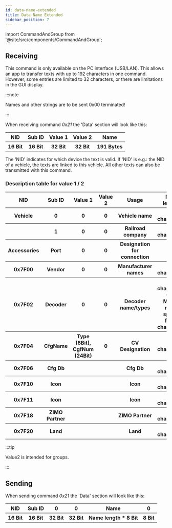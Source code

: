 ```yaml
---
id: data-name-extended
title: Data Name Extended
sidebar_position: 7
---
```


import CommandAndGroup from '@site/src/components/CommandAndGroup';

<CommandAndGroup group="07" command="21"/>

## Receiving

This command is only available on the PC interface (USB/LAN). This allows an app to transfer texts with up to 192 characters in one command. However, some entries are limited to 32 characters, or there are limitations in the GUI display.

:::note

Names and other strings are to be sent 0x00 terminated!

:::

When receiving command _0x21_ the 'Data' section will look like this:

<table>
  <tr>
    <th>NID</th>
    <th>Sub ID</th>
    <th>Value 1</th>
    <th>Value 2</th>
    <th>Name</th>
  </tr>
  <tr>
    <th>16 Bit</th>
    <th>16 Bit</th>
    <th>32 Bit</th>
    <th>32 Bit</th>
    <th>191 Bytes</th>
  </tr>
</table>

The 'NID' indicates for which device the text is valid. If 'NID' is e.g.: the NID of a vehicle, the texts are linked to this vehicle. All other texts can also be transmitted with this command.

### Description table for value 1 / 2

<table>
  <tr>
    <th>NID</th>
    <th>Sub ID</th>
    <th>Value 1</th>
    <th>Value 2</th>
    <th>Usage</th>
    <th>Max length</th>
  </tr>
  <tr>
    <th>Vehicle</th>
    <th>0</th>
    <th>0</th>
    <th>0</th>
    <th>Vehicle name</th>
    <th>32 characters</th>
  </tr>
  <tr>
    <th></th>
    <th>1</th>
    <th>0</th>
    <th>0</th>
    <th>Railroad company</th>
    <th>32 characters</th>
  </tr>
  <tr>
    <th>Accessories</th>
    <th>Port</th>
    <th>0</th>
    <th>0</th>
    <th>Designation for connection</th>
    <th></th>
  </tr>
  <tr>
    <th>0x7F00</th>
    <th>Vendor</th>
    <th>0</th>
    <th>0</th>
    <th>Manufacturer names</th>
    <th>32 characters</th>
  </tr>
  <tr>
    <th>0x7F02</th>
    <th>Decoder</th>
    <th>0</th>
    <th>0</th>
    <th>Decoder name/types</th>
    <th>32 characters GUI <br/>
        MX32 max. space <br/>
        for 8 characters</th>
  </tr>
  <tr>
    <th>0x7F04</th>
    <th>CfgName</th>
    <th>Type
        (8Bit),
        CgfNum
        (24Bit)</th>
    <th>0</th>
    <th>CV Designation</th>
    <th>32 characters</th>
  </tr>
  <tr>
    <th>0x7F06</th>
    <th>Cfg Db</th>
    <th></th>
    <th></th>
    <th>Cfg Db</th>
    <th>32 characters</th>
  </tr>
  <tr>
    <th>0x7F10</th>
    <th>Icon</th>
    <th></th>
    <th></th>
    <th>Icon</th>
    <th>32 characters</th>
  </tr>
  <tr>
    <th>0x7F11</th>
    <th>Icon</th>
    <th></th>
    <th></th>
    <th>Icon</th>
    <th>32 characters</th>
  </tr>
  <tr>
    <th>0x7F18</th>
    <th>ZIMO
        Partner</th>
    <th></th>
    <th></th>
    <th>ZIMO
        Partner</th>
    <th>32 characters</th>
  </tr>
  <tr>
    <th>0x7F20</th>
    <th>Land</th>
    <th></th>
    <th></th>
    <th>Land</th>
    <th>32 characters</th>
  </tr>
</table>

:::tip

Value2 is intended for groups.

:::

## Sending

When sending command _0x21_ the 'Data' section will look like this:

<table>
  <tr>
    <th>NID</th>
    <th>Sub ID</th>
    <th>0</th>
    <th>0</th>
    <th>Name</th>
    <th>0</th>
  </tr>
  <tr>
    <th>16 Bit</th>
    <th>16 Bit</th>
    <th>32 Bit</th>
    <th>32 Bit</th>
    <th>Name length * 8 Bit</th>
    <th>8 Bit</th>
  </tr>
</table>
